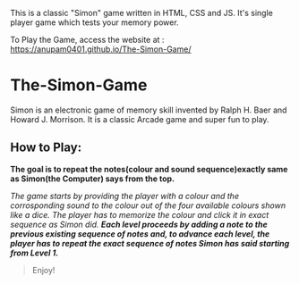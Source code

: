 This is a classic "Simon" game written in HTML, CSS and JS.
It's single player game which tests your memory power.

To Play the Game, access the website at : https://anupam0401.github.io/The-Simon-Game/

# The-Simon-Game
Simon is an electronic game of memory skill invented by Ralph H. Baer and Howard J. Morrison.
It is a classic Arcade game and super fun to play.


## How to Play:

**The goal is to repeat the notes(colour and sound sequence)exactly same as Simon(the Computer) says from the top.**

*The game starts by providing the player with a colour and the corrosponding sound to the colour out of the four available colours shown like a dice.*
*The player has to memorize the colour and click it in exact sequence as Simon did.*
***Each level proceeds by adding a note to the previous existing sequence of notes and,
to advance each level, the player has to repeat the exact sequence of notes Simon has said starting from Level 1.***

> Enjoy!
